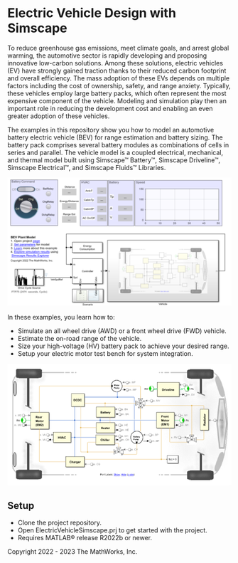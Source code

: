 # Electric Vehicle Design with Simscape

To reduce greenhouse gas emissions, meet climate goals, and arrest 
global warming, the automotive sector is rapidly developing and proposing 
innovative low-carbon solutions. Among these solutions, electric vehicles (EV) 
have strongly gained traction thanks to their reduced carbon footprint and 
overall efficiency. The mass adoption of these EVs depends on multiple 
factors including the cost of ownership, safety, and range anxiety. 
Typically, these vehicles employ large battery packs, which often represent 
the most expensive component of the vehicle. Modeling and simulation play 
then an important role in reducing the development cost and enabling an even 
greater adoption of these vehicles.

The examples in this repository show you how to model an automotive 
battery electric vehicle (BEV) for range estimation and battery sizing. The 
battery pack comprises several battery modules as combinations of cells in 
series and parallel. The vehicle model is a coupled electrical, mechanical, 
and thermal model built using Simscape&trade; Battery&trade;, Simscape Driveline&trade;, 
Simscape Electrical&trade;, and Simscape Fluids&trade; Libraries.

![](ScriptData/BEVplantModelCanvas.png)

In these examples, you learn how to:
* Simulate an all wheel drive (AWD) or a front wheel drive (FWD) vehicle.
* Estimate the on-road range of the vehicle.
* Size your high-voltage (HV) battery pack to achieve your desired range.
* Setup your electric motor test bench for system integration.

![](ScriptData/BEVplantModelVehicle.png)

## Setup 
* Clone the project repository.
* Open ElectricVehicleSimscape.prj to get started with the project. 
* Requires MATLAB&reg; release R2022b or newer.

Copyright 2022 - 2023 The MathWorks, Inc.
